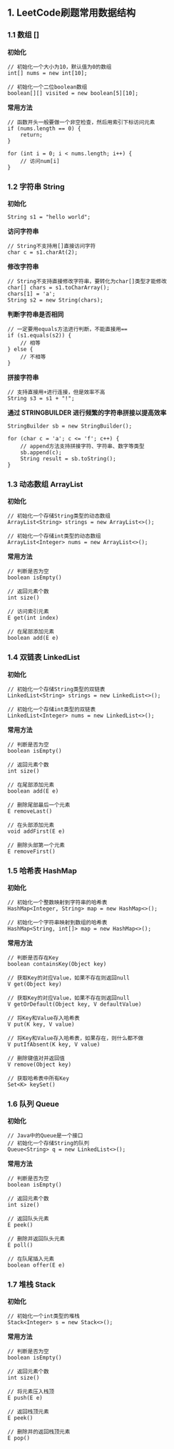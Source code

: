 ## 1. LeetCode刷题常用数据结构
### 1.1 数组 []
**初始化**
```aidl
// 初始化一个大小为10，默认值为0的数组
int[] nums = new int[10];

// 初始化一个二位boolean数组
boolean[][] visited = new boolean[5][10];
```
**常用方法**
```aidl
// 函数开头一般要做一个非空检查，然后用索引下标访问元素
if (nums.length == 0) {
    return;
}

for (int i = 0; i < nums.length; i++) {
    // 访问num[i]
}
```

### 1.2 字符串 String
**初始化**
```aidl
String s1 = "hello world";
```

**访问字符串**
```aidl
// String不支持用[]直接访问字符
char c = s1.charAt(2);
```

**修改字符串**
```aidl
// String不支持直接修改字符串，要转化为char[]类型才能修改
char[] chars = s1.toCharArray();
chars[1] = 'a';
String s2 = new String(chars);
```

**判断字符串是否相同**
```aidl
// 一定要用equals方法进行判断，不能直接用==
if (s1.equals(s2)) {
    // 相等
} else {
    // 不相等
}
```

**拼接字符串**
```aidl
// 支持直接用+进行连接，但是效率不高
String s3 = s1 + "!";
```

**通过 STRINGBUILDER 进行频繁的字符串拼接以提高效率**
```aidl
StringBuilder sb = new StringBuilder();

for (char c = 'a'; c <= 'f'; c++) {
    // append方法支持拼接字符、字符串、数字等类型
    sb.append(c);
    String result = sb.toString();
}
```

### 1.3 动态数组 ArrayList
**初始化**
```aidl
// 初始化一个存储String类型的动态数组
ArrayList<String> strings = new ArrayList<>();

// 初始化一个存储int类型的动态数组
ArrayList<Integer> nums = new ArrayList<>();
```

**常用方法**
```aidl
// 判断是否为空
boolean isEmpty()

// 返回元素个数
int size()

// 访问索引元素
E get(int index)

// 在尾部添加元素
boolean add(E e)
```

### 1.4 双链表 LinkedList
**初始化**
```aidl
// 初始化一个存储String类型的双链表
LinkedList<String> strings = new LinkedList<>();

// 初始化一个存储int类型的双链表
LinkedList<Integer> nums = new LinkedList<>();
```

**常用方法**
```aidl
// 判断是否为空
boolean isEmpty()

// 返回元素个数
int size()

// 在尾部添加元素
boolean add(E e)

// 删除尾部最后一个元素
E removeLast()

// 在头部添加元素
void addFirst(E e)

// 删除头部第一个元素
E removeFirst()
```

### 1.5 哈希表 HashMap
**初始化**
```aidl
// 初始化一个整数映射到字符串的哈希表
HashMap<Integer, String> map = new HashMap<>();

// 初始化一个字符串映射到数组的哈希表
HashMap<String, int[]> map = new HashMap<>();
```

**常用方法**
```aidl
// 判断是否存在Key
boolean containsKey(Object key)

// 获取Key的对应Value，如果不存在则返回null
V get(Object key)

// 获取Key的对应Value，如果不存在则返回null
V getOrDefault(Object key, V defaultValue)

// 将Key和Value存入哈希表
V put(K key, V value)

// 将Key和Value存入哈希表，如果存在，则什么都不做
V putIfAbsent(K key, V value)

// 删除键值对并返回值
V remove(Object key)

// 获取哈希表中所有Key
Set<K> keySet()
```

### 1.6 队列 Queue
**初始化**
```aidl
// Java中的Queue是一个接口
// 初始化一个存储String的队列
Queue<String> q = new LinkedList<>();
```

**常用方法**
```aidl
// 判断是否为空
boolean isEmpty()

// 返回元素个数
int size()

// 返回队头元素
E peek()

// 删除并返回队头元素
E poll()

// 在队尾插入元素
boolean offer(E e)
```

### 1.7 堆栈 Stack
**初始化**
```aidl
// 初始化一个int类型的堆栈
Stack<Integer> s = new Stack<>();
```
**常用方法**
```aidl
// 判断是否为空
boolean isEmpty()

// 返回元素个数
int size()

// 将元素压入栈顶
E push(E e)

// 返回栈顶元素
E peek()

// 删除并的返回栈顶元素
E pop()
```

